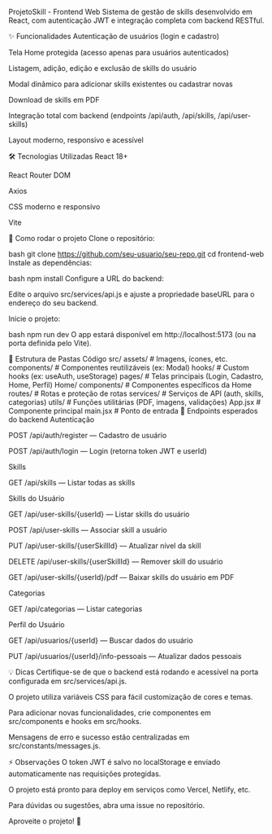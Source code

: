 ProjetoSkill - Frontend Web
Sistema de gestão de skills desenvolvido em React, com autenticação JWT e integração completa com backend RESTful.

✨ Funcionalidades
Autenticação de usuários (login e cadastro)

Tela Home protegida (acesso apenas para usuários autenticados)

Listagem, adição, edição e exclusão de skills do usuário

Modal dinâmico para adicionar skills existentes ou cadastrar novas

Download de skills em PDF

Integração total com backend (endpoints /api/auth, /api/skills, /api/user-skills)

Layout moderno, responsivo e acessível

🛠 Tecnologias Utilizadas
React 18+

React Router DOM

Axios

CSS moderno e responsivo

Vite

🚀 Como rodar o projeto
Clone o repositório:

bash
git clone https://github.com/seu-usuario/seu-repo.git
cd frontend-web
Instale as dependências:

bash
npm install
Configure a URL do backend:

Edite o arquivo src/services/api.js e ajuste a propriedade baseURL para o endereço do seu backend.

Inicie o projeto:

bash
npm run dev
O app estará disponível em http://localhost:5173 (ou na porta definida pelo Vite).

📁 Estrutura de Pastas
Código
src/
  assets/         # Imagens, ícones, etc.
  components/     # Componentes reutilizáveis (ex: Modal)
  hooks/          # Custom hooks (ex: useAuth, useStorage)
  pages/          # Telas principais (Login, Cadastro, Home, Perfil)
    Home/
      components/ # Componentes específicos da Home
  routes/         # Rotas e proteção de rotas
  services/       # Serviços de API (auth, skills, categorias)
  utils/          # Funções utilitárias (PDF, imagens, validações)
  App.jsx         # Componente principal
  main.jsx        # Ponto de entrada
🔗 Endpoints esperados do backend
Autenticação

POST /api/auth/register — Cadastro de usuário

POST /api/auth/login — Login (retorna token JWT e userId)

Skills

GET /api/skills — Listar todas as skills

Skills do Usuário

GET /api/user-skills/{userId} — Listar skills do usuário

POST /api/user-skills — Associar skill a usuário

PUT /api/user-skills/{userSkillId} — Atualizar nível da skill

DELETE /api/user-skills/{userSkillId} — Remover skill do usuário

GET /api/user-skills/{userId}/pdf — Baixar skills do usuário em PDF

Categorias

GET /api/categorias — Listar categorias

Perfil do Usuário

GET /api/usuarios/{userId} — Buscar dados do usuário

PUT /api/usuarios/{userId}/info-pessoais — Atualizar dados pessoais

💡 Dicas
Certifique-se de que o backend está rodando e acessível na porta configurada em src/services/api.js.

O projeto utiliza variáveis CSS para fácil customização de cores e temas.

Para adicionar novas funcionalidades, crie componentes em src/components e hooks em src/hooks.

Mensagens de erro e sucesso estão centralizadas em src/constants/messages.js.

⚡ Observações
O token JWT é salvo no localStorage e enviado automaticamente nas requisições protegidas.

O projeto está pronto para deploy em serviços como Vercel, Netlify, etc.

Para dúvidas ou sugestões, abra uma issue no repositório.

Aproveite o projeto! 🚀
